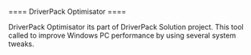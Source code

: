 ==== DriverPack Optimisator ====

DriverPack Optimisator its part of DriverPack Solution project. This tool called to improve Windows PC performance by using several system tweaks.
